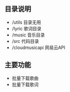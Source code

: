## 目录说明
- /utils 目录无用
- /lyric 歌词目录
- /music 音乐目录
- /src 代码目录
- /cloudmusicapi 网易云API

## 主要功能
- 批量下载歌曲
- 批量下载歌词